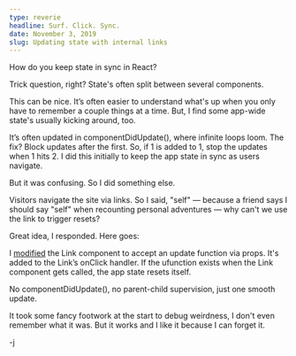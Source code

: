 ```yaml
---
type: reverie
headline: Surf. Click. Sync.
date: November 3, 2019
slug: Updating state with internal links
---
```


How do you keep state in sync in React?

Trick question, right? State's often split between several components. 

This can be nice. It’s often easier to understand what's up when you only have to remember a couple things at a time. But, I find some app-wide state's usually kicking around, too.

It’s often updated in componentDidUpdate(), where infinite loops loom. The fix? Block updates after the first. So, if 1 is added to 1, stop the updates when 1 hits 2. I did this initially to keep the app state in sync as users navigate. 

But it was confusing. So I did something else. 

Visitors navigate the site via links. So I said, "self" — because a friend says I should say "self" when recounting personal adventures — why can't we use the link to trigger resets?

Great idea, I responded. Here goes:

I [modified](https://github.com/abelsj60/jamesabels.net/blob/54f0b67ad19c3c36da105a58775b79cab209e41e/app/shared/CustomLink.jsx#L74) the Link component to accept an update function via props. It's added to the Link’s onClick handler. If the ufunction exists when the Link component gets called, the app state resets itself. 

No componentDidUpdate(), no parent-child supervision, just one smooth update.

It took some fancy footwork at the start to debug weirdness, I don't even remember what it was. But it works and I like it because I can forget it.

-j